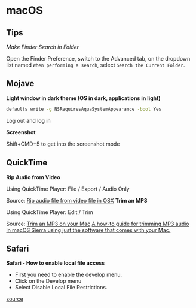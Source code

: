 # macOS


## Tips

*Make Finder Search in Folder*

Open the Finder Preference, switch to the Advanced tab, on the dropdown list named `When performing a search`, select `Search the Current Folder`.

## Mojave

**Light window in dark theme (OS in dark, applications in light)**

```sh
defaults write -g NSRequiresAquaSystemAppearance -bool Yes
```

Log out and log in

**Screenshot**

Shift+CMD+5 to get into the screenshot mode

## QuickTime

**Rip Audio from Video**

Using QuickTime Player: File / Export / Audio Only

Source: [Rip audio file from video file in OSX](https://apple.stackexchange.com/questions/113125/rip-audio-file-from-video-file-in-osx) 
**Trim an MP3**

Using QuickTime Player: Edit / Trim


Source: [Trim an MP3 on your Mac](http://osxdaily.com/2010/09/16/trim-mp3-on-your-mac/) [A how-to guide for trimming MP3 audio in macOS Sierra using just the software that comes with your Mac.](https://biteable.com/blog/tips/trimming-audio-macos/)

## Safari

**Safari - How to enable local file access**

 * First you need to enable the develop menu.
 * Click on the Develop menu
 * Select Disable Local File Restrictions.

[source](https://ccm.net/faq/36342-safari-how-to-enable-local-file-access)